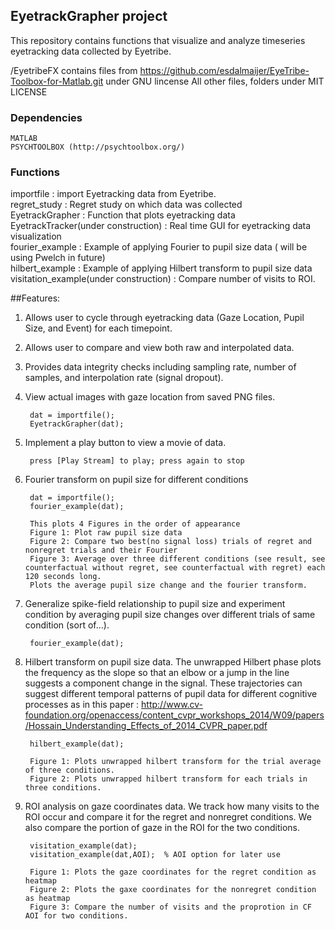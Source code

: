 ## EyetrackGrapher project 

This repository contains functions that visualize and analyze timeseries eyetracking data collected by Eyetribe.

/EyetribeFX contains files from https://github.com/esdalmaijer/EyeTribe-Toolbox-for-Matlab.git under GNU lincense
All other files, folders under MIT LICENSE 

### Dependencies
	MATLAB
	PSYCHTOOLBOX (http://psychtoolbox.org/)

### Functions

importfile : import Eyetracking data from Eyetribe.  
regret_study : Regret study on which data was collected  
EyetrackGrapher : Function that plots eyetracking data   
EyetrackTracker(under construction) : Real time GUI for eyetracking data visualization  
fourier_example : Example of applying Fourier to pupil size data ( will be using Pwelch in future)  
hilbert_example : Example of applying Hilbert transform to pupil size data  
visitation_example(under construction) : Compare number of visits to ROI.   

##Features: 

1. Allows user to cycle through eyetracking data (Gaze Location, Pupil Size, and Event) for each timepoint. 
2. Allows user to compare and view both raw and interpolated data.
3. Provides data integrity checks including sampling rate, number of samples, and interpolation rate (signal dropout).
4. View actual images with gaze location from saved PNG files.
    
    	dat = importfile();
    	EyetrackGrapher(dat);

5. Implement a play button to view a movie of data. 

        press [Play Stream] to play; press again to stop    

6. Fourier transform on pupil size for different conditions

    	dat = importfile();
    	fourier_example(dat);

        This plots 4 Figures in the order of appearance 
        Figure 1: Plot raw pupil size data
        Figure 2: Compare two best(no signal loss) trials of regret and nonregret trials and their Fourier
        Figure 3: Average over three different conditions (see result, see counterfactual without regret, see counterfactual with regret) each 120 seconds long.
        Plots the average pupil size change and the fourier transform. 

7. Generalize spike-field relationship to pupil size and experiment condition by averaging pupil size changes over different trials of same condition (sort of...).

	    fourier_example(dat);

8. Hilbert transform on pupil size data. The unwrapped Hilbert phase plots the frequency as the slope so that an elbow or a jump in the line suggests a component change in the signal. These trajectories can suggest different temporal patterns of pupil data for different cognitive processes as in this paper : http://www.cv-foundation.org/openaccess/content_cvpr_workshops_2014/W09/papers/Hossain_Understanding_Effects_of_2014_CVPR_paper.pdf 

	    hilbert_example(dat);

        Figure 1: Plots unwrapped hilbert transform for the trial average of three conditions. 
        Figure 2: Plots unwrapped hilbert transform for each trials in three conditions. 

9. ROI analysis on gaze coordinates data. We track how many visits to the ROI occur and compare it for the regret and nonregret conditions. We also compare the portion of gaze in the ROI for the two conditions. 
	     
	    visitation_example(dat); 
	    visitation_example(dat,AOI);  % AOI option for later use

        Figure 1: Plots the gaze coordinates for the regret condition as heatmap
        Figure 2: Plots the gaxe coordinates for the nonregret condition as heatmap
        Figure 3: Compare the number of visits and the proprotion in CF AOI for two conditions.  
